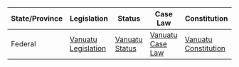 | State/Province | Legislation                   | Status            | Case Law  | Constitution       |
|----------------|-------------------------------|-------------------|-----------|--------------------|
| Federal        | [Vanuatu Legislation](http://www.paclii.org/vu/legis/consol_act/)         | [Vanuatu Status](http://www.paclii.org/vu/status.html)  | [Vanuatu Case Law](http://www.paclii.org/vu/cases/) | [Vanuatu Constitution](http://www.paclii.org/vu/legis/consol_act/constitution/) |